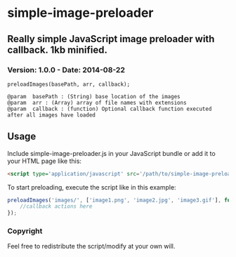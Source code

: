 simple-image-preloader
======================

## Really simple JavaScript image preloader with callback. 1kb minified.


### Version: 1.0.0 - Date: 2014-08-22
```
preloadImages(basePath, arr, callback);

@param  basePath : (String) base location of the images
@param  arr : (Array) array of file names with extensions
@param  callback : (function) Optional callback function executed after all images have loaded
```


## Usage ##

Include simple-image-preloader.js in your JavaScript bundle or add it to your HTML page like this:

```html
<script type='application/javascript' src='/path/to/simple-image-preloader.js'></script>
```




To start preloading, execute the script like in this example:
```js
preloadImages('images/', ['image1.png', 'image2.jpg', 'image3.gif'], function(){ 
	//callback actions here
});
```

### Copyright
Feel free to redistribute the script/modify at your own will.
